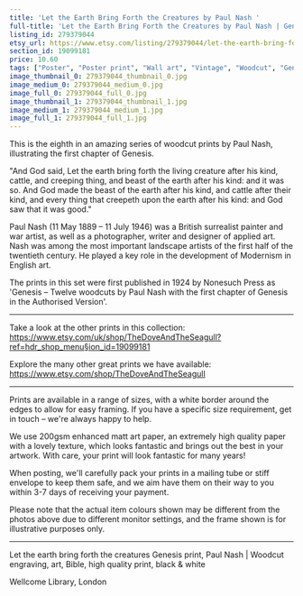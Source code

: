 ```yaml
---
title: 'Let the Earth Bring Forth the Creatures by Paul Nash '
full-title: 'Let the Earth Bring Forth the Creatures by Paul Nash | Genesis print woodcut engraving, art, Bible, high quality print, black & white'
listing_id: 279379044
etsy_url: https://www.etsy.com/listing/279379044/let-the-earth-bring-forth-the-creatures?utm_source=site&utm_medium=api&utm_campaign=api
section_id: 19099181
price: 10.60
tags: ["Poster", "Poster print", "Wall art", "Vintage", "Woodcut", "Genesis", "Black and white", "Bible", "Paul Nash", "Engraving", "Creation", "Modern art", "High quality print"]
image_thumbnail_0: 279379044_thumbnail_0.jpg
image_medium_0: 279379044_medium_0.jpg
image_full_0: 279379044_full_0.jpg
image_thumbnail_1: 279379044_thumbnail_1.jpg
image_medium_1: 279379044_medium_1.jpg
image_full_1: 279379044_full_1.jpg
---
```

This is the eighth in an amazing series of woodcut prints by Paul Nash, illustrating the first chapter of Genesis.

&quot;And God said, Let the earth bring forth the living creature after his kind, cattle, and creeping thing, and beast of the earth after his kind: and it was so. And God made the beast of the earth after his kind, and cattle after their kind, and every thing that creepeth upon the earth after his kind: and God saw that it was good.&quot;

Paul Nash (11 May 1889 – 11 July 1946) was a British surrealist painter and war artist, as well as a photographer, writer and designer of applied art. Nash was among the most important landscape artists of the first half of the twentieth century. He played a key role in the development of Modernism in English art.

The prints in this set were first published in 1924 by Nonesuch Press as &#39;Genesis – Twelve woodcuts by Paul Nash with the first chapter of Genesis in the Authorised Version&#39;.

---

Take a look at the other prints in this collection: https://www.etsy.com/uk/shop/TheDoveAndTheSeagull?ref=hdr_shop_menu§ion_id=19099181

Explore the many other great prints we have available: https://www.etsy.com/shop/TheDoveAndTheSeagull

---

Prints are available in a range of sizes, with a white border around the edges to allow for easy framing. If you have a specific size requirement, get in touch – we&#39;re always happy to help.

We use 200gsm enhanced matt art paper, an extremely high quality paper with a lovely texture, which looks fantastic and brings out the best in your artwork. With care, your print will look fantastic for many years!

When posting, we&#39;ll carefully pack your prints in a mailing tube or stiff envelope to keep them safe, and we aim have them on their way to you within 3-7 days of receiving your payment.

Please note that the actual item colours shown may be different from the photos above due to different monitor settings, and the frame shown is for illustrative purposes only.

---

Let the earth bring forth the creatures Genesis print, Paul Nash |  Woodcut engraving, art, Bible, high quality print, black & white

Wellcome Library, London
